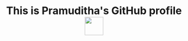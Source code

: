 <!-- ### Hi there 👋 -->
<h1 align = "center">
        This is Pramuditha's GitHub profile 
        <img src="https://media.giphy.com/media/xUOwGiewfQAm3tcIA8/giphy.gif" width="50">
</h1>

<!--
**shemil076/shemil076** is a ✨ _special_ ✨ repository because its `README.md` (this file) appears on your GitHub profile.

Here are some ideas to get you started:

- 🔭 I’m currently working on ...
- 🌱 I’m currently learning ...
- 👯 I’m looking to collaborate on ...
- 🤔 I’m looking for help with ...
- 💬 Ask me about ...
- 📫 How to reach me: ...
- 😄 Pronouns: ...
- ⚡ Fun fact: ...
-->

